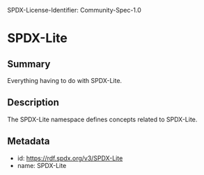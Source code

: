 SPDX-License-Identifier: Community-Spec-1.0

# SPDX-Lite

## Summary

Everything having to do with SPDX-Lite.

## Description

The SPDX-Lite namespace defines concepts related to SPDX-Lite.

## Metadata

- id: https://rdf.spdx.org/v3/SPDX-Lite
- name: SPDX-Lite

